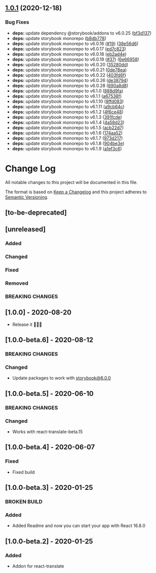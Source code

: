 ## [1.0.1](https://github.com/gabrielseco/addon-react-translate/compare/v1.0.0...v1.0.1) (2020-12-18)


### Bug Fixes

* **deps:** update dependency @storybook/addons to v6.0.25 ([bf3d137](https://github.com/gabrielseco/addon-react-translate/commit/bf3d13723a7bfe249d1653b10e59934d0550ff2d))
* **deps:** update storybook monorepo ([b8db778](https://github.com/gabrielseco/addon-react-translate/commit/b8db778a5deb42ee7740f3c6a494ab13382a809c))
* **deps:** update storybook monorepo to v6.0.16 ([#19](https://github.com/gabrielseco/addon-react-translate/issues/19)) ([38e56d6](https://github.com/gabrielseco/addon-react-translate/commit/38e56d60962ac49c128ae3ef00c1906de22e1ffe))
* **deps:** update storybook monorepo to v6.0.17 ([ed7c823](https://github.com/gabrielseco/addon-react-translate/commit/ed7c8236d11512b133a639b9deb9be3d5d2b3b5c))
* **deps:** update storybook monorepo to v6.0.18 ([eb2ad4e](https://github.com/gabrielseco/addon-react-translate/commit/eb2ad4eceb884f14ca3cefd131ff86ac520d13bd))
* **deps:** update storybook monorepo to v6.0.19 ([#37](https://github.com/gabrielseco/addon-react-translate/issues/37)) ([6e66958](https://github.com/gabrielseco/addon-react-translate/commit/6e66958e2fa65b85ad79d4c586d4d79e0a11a477))
* **deps:** update storybook monorepo to v6.0.20 ([35280dd](https://github.com/gabrielseco/addon-react-translate/commit/35280dddad22d35af725451a091961ec63df2de4))
* **deps:** update storybook monorepo to v6.0.21 ([0de78ea](https://github.com/gabrielseco/addon-react-translate/commit/0de78eaef2d516cccd160539b01a14d02ecf3e96))
* **deps:** update storybook monorepo to v6.0.22 ([403fd6f](https://github.com/gabrielseco/addon-react-translate/commit/403fd6f8981004af376b895290e219598de7a953))
* **deps:** update storybook monorepo to v6.0.26 ([de38794](https://github.com/gabrielseco/addon-react-translate/commit/de38794b73ca8f3e688f567ee306d6328ade2618))
* **deps:** update storybook monorepo to v6.0.28 ([690a8d8](https://github.com/gabrielseco/addon-react-translate/commit/690a8d81a5cc049fb00b625a483ebfb2209a72e4))
* **deps:** update storybook monorepo to v6.1.0 ([888d9fa](https://github.com/gabrielseco/addon-react-translate/commit/888d9fabf81b3eae7ffbcac31a84d1d0f340583e))
* **deps:** update storybook monorepo to v6.1.1 ([a67538f](https://github.com/gabrielseco/addon-react-translate/commit/a67538f125df14ed27eff8bcf3afc92669566cd6))
* **deps:** update storybook monorepo to v6.1.10 ([8ffd083](https://github.com/gabrielseco/addon-react-translate/commit/8ffd083c23104ce11eecb13625bb62fa2e575f46))
* **deps:** update storybook monorepo to v6.1.11 ([a9cb64c](https://github.com/gabrielseco/addon-react-translate/commit/a9cb64c5a47be3ba56012df653d69d598913da13))
* **deps:** update storybook monorepo to v6.1.2 ([4f6ce48](https://github.com/gabrielseco/addon-react-translate/commit/4f6ce48135f8ba520b97b0d75800c6cefeb33077))
* **deps:** update storybook monorepo to v6.1.3 ([391fcde](https://github.com/gabrielseco/addon-react-translate/commit/391fcde3d5b6123c6bf3eee0f2ef0b5e0dd3bd4a))
* **deps:** update storybook monorepo to v6.1.4 ([4a58d23](https://github.com/gabrielseco/addon-react-translate/commit/4a58d238979f190447216efe702374eefc16861f))
* **deps:** update storybook monorepo to v6.1.5 ([acb22d7](https://github.com/gabrielseco/addon-react-translate/commit/acb22d784870f62f28a4ed96b45b9eb6c75a16d8))
* **deps:** update storybook monorepo to v6.1.6 ([174aa52](https://github.com/gabrielseco/addon-react-translate/commit/174aa523e62ef27ddc4762b67ce10331d1428d2f))
* **deps:** update storybook monorepo to v6.1.7 ([973d217](https://github.com/gabrielseco/addon-react-translate/commit/973d2171346c46ceb0026a82ea418ecf2a008073))
* **deps:** update storybook monorepo to v6.1.8 ([904be3e](https://github.com/gabrielseco/addon-react-translate/commit/904be3e31f78c69c744127a21678d598c013e601))
* **deps:** update storybook monorepo to v6.1.9 ([a1ef3c6](https://github.com/gabrielseco/addon-react-translate/commit/a1ef3c6155122139373d12c36c54ea577555d8b1))



# Change Log
All notable changes to this project will be documented in this file.

The format is based on [Keep a Changelog](http://keepachangelog.com/)
and this project adheres to [Semantic Versioning](http://semver.org/).

## [to-be-deprecated]

## [unreleased]
### Added
### Changed
### Fixed
### Removed
### BREAKING CHANGES


## [1.0.0] - 2020-08-20
- Release it 🚀🚀🚀

## [1.0.0-beta.6] - 2020-08-12

### BREAKING CHANGES

### Changed
- Update packages to work with storybook@6.0.0

## [1.0.0-beta.5] - 2020-06-10
### BREAKING CHANGES
### Changed
- Works with react-translate-beta.15 

## [1.0.0-beta.4] - 2020-06-07

### Fixed
- Fixed build


## [1.0.0-beta.3] - 2020-01-25
### BROKEN BUILD
### Added
  - Added Readme and now you can start your app with React 16.8.0

## [1.0.0-beta.2] - 2020-01-25

### Added
  - Addon for react-translate
